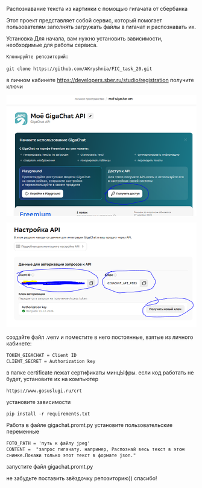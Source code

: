 Распознавание текста из картинки с помощью гигачата от сбербанка

Этот проект представляет собой сервис, который помогает пользователям заполнять загружать файлы в гигачат и распознавать их.

Установка
Для начала, вам нужно установить зависимости, необходимые для работы сервиса.

    Клонируйте репозиторий:

    git clone https://github.com/AKryshnia/FIC_task_20.git 


в личном кабинете https://developers.sber.ru/studio/registration получите ключи

![img.png](img.png)

![img_1.png](img_1.png)

создайте файл .venv и поместите в него постоянные, взятые из личного кабинете:

    TOKEN_GIGACHAT = Client ID
    CLIENT_SECRET = Authorization key

в папке certificate лежат сертификаты минцЫфры. если код работать не будет, установите их на компьютер

    https://www.gosuslugi.ru/crt

установите зависимости

    pip install -r requirements.txt

Работа
в файле gigachat.promt.py установите пользовательские переменные

    FOTO_PATH = 'путь к файлу jpeg'
    CONTENT =  "запрос гигачату. например, Распознай весь текст в этом снимке.Покажи только этот текст в формате json."

запустите файл gigachat.promt.py

не забудьте поставить звёздочку репозиторию))
спасибо!

